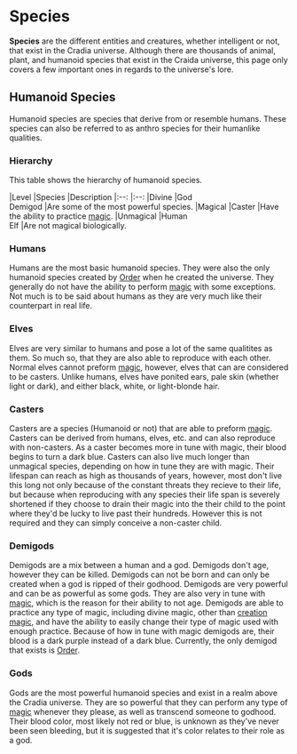 # Species

**Species** are the different entities and creatures, whether intelligent or not, that exist in the Cradia universe. Although there are thousands of animal, plant, and humanoid species that exist in the Craida universe, this page only covers a few important ones in regards to the universe's lore.

## Humanoid Species

Humanoid species are species that derive from or resemble humans. These species can also be referred to as anthro species for their humanlike qualities.

### Hierarchy

This table shows the hierarchy of humanoid species.

|Level |Species |Description
|:--: |:--:
|Divine |God <br> Demigod |Are some of the most powerful species.
|Magical |Caster |Have the ability to practice [magic](?entry=magic).
|Unmagical |Human <br> Elf |Are not magical biologically.

### Humans

Humans are the most basic humanoid species. They were also the only humanoid species created by [Order](?entry=order) when he created the universe. They generally do not have the ability to perform [magic](?entry=magic) with some exceptions. Not much is to be said about humans as they are very much like their counterpart in real life.

### Elves

Elves are very similar to humans and pose a lot of the same qualitites as them. So much so, that they are also able to reproduce with each other. Normal elves cannot preform [magic](?entry=magic), however, elves that can are considered to be casters. Unlike humans, elves have ponited ears, pale skin (whether light or dark), and either black, white, or light-blonde hair.

### Casters

Casters are a species (Humanoid or not) that are able to preform [magic](?entry=magic). Casters can be derived from humans, elves, etc. and can also reproduce with non-casters. As a caster becomes more in tune with magic, their blood begins to turn a dark blue. Casters can also live much longer than unmagical species, depending on how in tune they are with magic. Their lifespan can reach as high as thousands of years, however, most don't live this long not only because of the constant threats they recieve to their life, but because when reproducing with any species their life span is severely shortened if they choose to drain their magic into the their child to the point where they'd be lucky to live past their hundreds. However this is not required and they can simply conceive a non-caster child.

### Demigods

Demigods are a mix between a human and a god. Demigods don't age, however they can be killed. Demigods can not be born and can only be created when a god is ripped of their godhood. Demigods are very powerful and can be as powerful as some gods. They are also very in tune with [magic](?entry=magic), which is the reason for their ability to not age. Demigods are able to practice any type of magic, including divine magic, other than [creation magic](?entry=magic#divine-magic), and have the ability to easily change their type of magic used with enough practice. Because of how in tune with magic demigods are, their blood is a dark purple instead of a dark blue. Currently, the only demigod that exists is [Order](?entry=order).

### Gods

Gods are the most powerful humanoid species and exist in a realm above the Cradia universe. They are so powerful that they can perform any type of [magic](?entry=magic) whenever they please, as well as transcend someone to godhood. Their blood color, most likely not red or blue, is unknown as they've never been seen bleeding, but it is suggested that it's color relates to their role as a god.